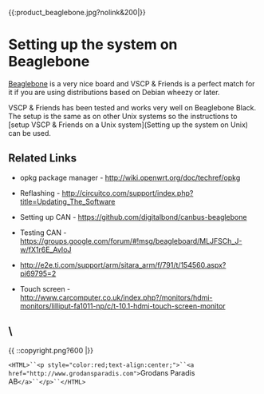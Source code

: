 {{:product_beaglebone.jpg?nolink&200|}}


# Setting up the system on Beaglebone

[Beaglebone](http://beagleboard.org/bone) is a very nice board and VSCP & Friends is a perfect match for it if you are using distributions based on Debian wheezy or later.

VSCP & Friends has been tested and works very well on Beaglebone Black. The setup is the same as on other Unix systems so the instructions to [setup VSCP & Friends on a Unix system](Setting up the system on Unix) can be used.


## Related Links


*  opkg package manager - http://wiki.openwrt.org/doc/techref/opkg

*  Reflashing - http://circuitco.com/support/index.php?title=Updating_The_Software

*  Setting up CAN - https://github.com/digitalbond/canbus-beaglebone

*  Testing CAN - https://groups.google.com/forum/#!msg/beagleboard/MLJFSCh_J-w/fX1r6E_AvIoJ

* http://e2e.ti.com/support/arm/sitara_arm/f/791/t/154560.aspx?pi69795=2

*  Touch screen - http://www.carcomputer.co.uk/index.php?/monitors/hdmi-monitors/lilliput-fa1011-np/c/t-10.1-hdmi-touch-screen-monitor

\\ 
----
{{  ::copyright.png?600  |}}

`<HTML>``<p style="color:red;text-align:center;">``<a href="http://www.grodansparadis.com">`Grodans Paradis AB`</a>``</p>``</HTML>`
 
